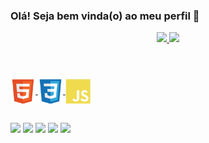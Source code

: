 ### Olá! Seja bem vinda(o) ao meu perfil 🌈
 
<div align="center">  
  <a href="https://github.com/yarapontes">
  <img height="180em" src="https://github-readme-stats.vercel.app/api?username=yarapontes&show_icons=true&theme=aura_dark&include_all_commits=true&count_private=false"/>
  <img height="100em" src="https://github-readme-stats.vercel.app/api/top-langs/?username=yarapontes&layout=compact&langs_count=7&theme=aura_dark" />
</div>
  
  #
  
<div style="display: inline_block"><br>
  <img align="center" alt="Yara-HTML" height="40" width="40" src="https://raw.githubusercontent.com/devicons/devicon/master/icons/html5/html5-original.svg">
  <img align="center" alt="Yara-CSS" height="40" width="40" src="https://raw.githubusercontent.com/devicons/devicon/master/icons/css3/css3-original.svg">
  <img align="center" alt="Yara-Js" height="40" width="40" src="https://raw.githubusercontent.com/devicons/devicon/master/icons/javascript/javascript-plain.svg">

  
</div>
  
  ##
  
 <div>
   <a href="https://www.linkedin.com/in/yarapontesds" target="_blank"><img src="https://img.shields.io/badge/-LinkedIn-%230077B5?style=for-the-badge&logo=linkedin&logoColor=white" target="_blank"></a>
   <a href="mailto:yara.pontes.ds@gmail.com"><img src="https://img.shields.io/badge/Gmail-D14836?style=for-the-badge&logo=gmail&logoColor=white" target="_blank"></a>   
   <a href="https://t.me/yarapontesds" target="_blank"><img src="https://img.shields.io/badge/Telegram-2CA5E0?style=for-the-badge&logo=telegram&logoColor=white"></a>
   <a href="https://instagram.com/yarapontesds" target="_blank"><img src="https://img.shields.io/badge/-Instagram-%23E4405F?style=for-the-badge&logo=instagram&logoColor=white" target="_blank"></a>
   <a href="https://www.facebook.com/yarapontesds/" target="_blanck"><img src="https://img.shields.io/badge/Facebook-1877F2?style=for-the-badge&logo=facebook&logoColor=white"></a>
  
 </div>
